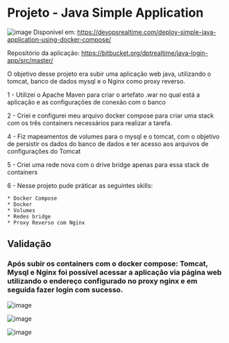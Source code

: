 # Projeto - Java Simple Application
![image](https://github.com/ySodre/Docker_JavaWeb/assets/89286829/8eb9e20d-27e2-4071-8460-4c76b34aecc4)
Disponível em: https://devopsrealtime.com/deploy-simple-java-application-using-docker-compose/

Repositório da aplicação: https://bitbucket.org/dptrealtime/java-login-app/src/master/

O objetivo desse projeto era subir uma aplicação web java, utilizando o tomcat, banco de dados mysql e o Nginx como proxy reverso.

1 - Utilizei o Apache Maven para criar o artefato .war no qual está a aplicação e as configurações de conexão com o banco

2 - Criei e configurei meu arquivo docker compose para criar uma stack com os três containers necessários para realizar a tarefa.

4 - Fiz mapeamentos de volumes para o mysql e o tomcat, com o objetivo de persistir os dados do banco de dados e ter acesso aos arquivos de configurações do Tomcat

5 - Criei uma rede nova com o drive bridge apenas para essa stack de containers

6 - Nesse projeto pude práticar as seguintes skills:

    * Docker Compose
    * Docker 
    * Volumes
    * Redes bridge
    * Proxy Reverso com Nginx
    
## Validação

### Após subir os containers com o docker compose: Tomcat, Mysql e Nginx foi possível acessar a aplicação via página web utilizando o endereço configurado no proxy nginx e em seguida fazer login com sucesso.

![image](https://github.com/ySodre/Docker_JavaWeb/assets/89286829/5d643a13-e11d-444f-a798-a21f78f18e90)

![image](https://github.com/ySodre/Docker_JavaWeb/assets/89286829/ff702ac2-c714-42e2-8cde-93ff37a7fc38)

![image](https://github.com/ySodre/Docker_JavaWeb/assets/89286829/d5d6680f-885d-4651-be71-030c237c2914)



